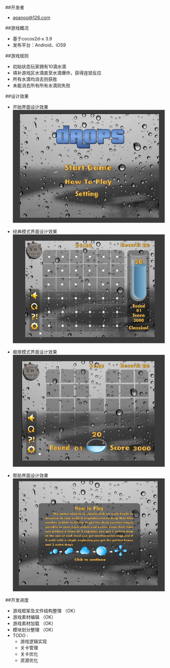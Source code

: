 ##开发者
- apanoo@126.com

##游戏概况
- 基于cocos2d-x 3.9
- 发布平台：Android、iOS9

##游戏规则
- 初始状态玩家拥有10滴水滴
- 填补游戏区水滴直至水滴爆炸，获得连锁反应
- 所有水滴均消去则获胜
- 未能消去所有所有水滴则失败

##设计效果
- 开始界面设计效果
  ![start](./design/start.png)

- 经典模式界面设计效果
  ![classical](./design/classical.png)

- 极限模式界面设计效果
  ![extream](./design/extream.png)

- 帮助界面设计效果
  ![help](./design/help.png)

##开发进度
- 游戏框架及文件结构整理 （OK）
- 游戏素材编辑 （OK）
- 游戏素材加载 （OK）
- 模块划分整理 （OK）
- TODO :
	- 游戏逻辑实现
	- 关卡管理
	- 关卡优化
	- 资源优化